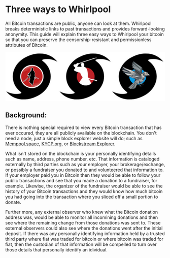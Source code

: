# Three ways to Whirlpool
All Bitcoin transactions are public, anyone can look at them. Whirlpool breaks deterministic links to past transactions and provides forward-looking anonymity. This guide will explain three easy ways to Whirlpool your bitcoin so that you can preserve the censorship-resistant and permissionless attributes of Bitcoin. 

![](assets/Whirlpool3X.jpg)

## Background:
There is nothing special required to view every Bitcoin transaction that has ever occured, they are all publicly available on the blockchain. You don't need a node, just a simple block explorer website will do; such as [Mempool.space](https://mempool.space/), [KYCP.org](https://kycp.org/#/), or [Blockstream Explorer](https://blockstream.info/). 

What isn't stored on the blockchain is your personally identifying details such as name, address, phone number, etc. That information is cataloged externally by third parties such as your employer, your brokerage/exchange, or possibly a fundraiser you donated to and volunteered that information to. If your employer paid you in Bitcoin then they would be able to follow your public transactions and see that you made a donation to a fundraiser, for example. Likewise, the organizer of the fundraiser would be able to see the history of your Bitcoin transactions and they would know how much bitcoin you had going into the transaction where you sliced off a small portion to donate. 

Further more, any external observer who knew what the Bitcoin donation address was, would be able to monitor all incomining donations and then see where the remaining change from those donations was sent to. These external observers could also see where the donations went after the initial deposit. If there was any personally identifying information held by a trusted third party where fiat was traded for bitcoin or where bitcoin was traded for fiat, then the custodian of that information will be compelled to turn over those details that personally identify an idividual. 
